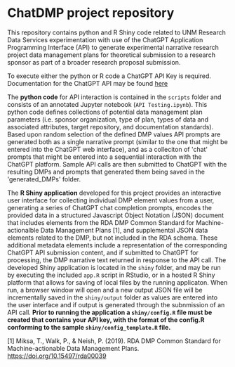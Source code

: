 # ChatDMP project repository
This repository contains python and R Shiny code related to UNM Research Data Services experimentation with use of the ChatGPT Application Programming Interface (API) to generate experimental narrative research project data management plans for theoretical submission to a research sponsor as part of a broader research proposal submission. 

To execute either the python or R code a ChatGPT API Key is required. Documentation for the ChatGPT API may be found [here](https://platform.openai.com/docs/guides/gpt)

The **python code** for API interaction is contained in the `scripts` folder and consists of an annotated Jupyter notebook (`API Testing.ipynb`). This python code defines collections of potential data management plan parameters (i.e. sponsor organization, type of plan, types of data and associated attributes, target repository, and documentation standards). Based upon random selection of the defined DMP values API prompts are generated both as a single narrative prompt (similar to the one that might be entered into the ChatGPT web interface), and as a colleciton of 'chat' prompts that might be entered into a sequential interaction with the ChatGPT platform. Sample API calls are then submitted to ChatGPT with the resulting DMPs and prompts that generated them being saved in the 'generated_DMPs' folder. 

The **R Shiny application** developed for this project provides an interactive user interface for collecting individual DMP element values from a user, generating a series of ChatGPT chat completion prompts, encodes the provided data in a structured Javascript Object Notation (JSON) document that includes elements from the RDA DMP Common Standard for Machine-actionalble Data Management Plans [1], and supplemental JSON data elements related to the DMP, but not included in the RDA schema. These additional metadata elements include a representation of the corresponding ChatGPT API submission content, and if submitted to ChatGPT for processing, the DMP narrative text returned in response to the API call. The developed Shiny application is located in the `shiny` folder, and may be run by executing the included `app.R` script in RStudio, or in a hosted R Shiny platform that allows for saving of local files by the running applicaton. When run, a browser window will open and a new output JSON file will be incrementally saved in the `shiny/output` folder as values are entered into the user interface and if output is generated through the subnmission of an API call. **Prior to running the application a `shiny/config.R` file must be created that contains your API key, with the format of the config.R conforming to the sample `shiny/config_template.R` file.**

[1] Miksa, T., Walk, P., & Neish, P. (2019). RDA DMP Common Standard for Machine-actionable Data Management Plans. https://doi.org/10.15497/rda00039 
